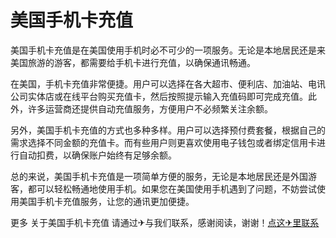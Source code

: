 # 美国手机卡充值

美国手机卡充值是在美国使用手机时必不可少的一项服务。无论是本地居民还是来美国旅游的游客，都需要给手机卡进行充值，以确保通讯畅通。

在美国，手机卡充值非常便捷。用户可以选择在各大超市、便利店、加油站、电讯公司实体店或在线平台购买充值卡，然后按照提示输入充值码即可完成充值。此外，许多运营商还提供自动充值服务，方便用户不必频繁关注余额。

另外，美国手机卡充值的方式也多种多样。用户可以选择预付费套餐，根据自己的需求选择不同金额的充值卡。而有些用户则更喜欢使用电子钱包或者绑定信用卡进行自动扣费，以确保账户始终有足够余额。

总的来说，美国手机卡充值是一项简单方便的服务，无论是本地居民还是外国游客，都可以轻松畅通地使用手机。如果您在美国使用手机遇到了问题，不妨尝试使用美国手机卡充值服务，让您的通讯更加便捷。

更多 关于美国手机卡充值 请通过✈与我们联系，感谢阅读，谢谢！[点这✈里联系](https://lm.k02.cc)